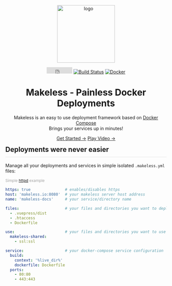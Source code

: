 <p align="center">
    <img width="180" src="https://raw.githubusercontent.com/makeless/server/master/makeless-logo.png" alt="logo">
</p>

<p align="center">
    <iframe src="https://ghbtns.com/github-btn.html?user=makeless&repo=server&type=star&count=true" frameborder="0" scrolling="0" width="80px" height="20px"></iframe>
    <a href="https://travis-ci.com/makeless/server"><img src="https://travis-ci.com/makeless/server.svg?branch=master" alt="Build Status"></a>
    <a href="https://hub.docker.com/r/makeless/server"><img src="https://img.shields.io/docker/pulls/makeless/server" alt="Docker"></a>
</p> 

<h1 align="center">Makeless - Painless Docker Deployments</h1>  
   
<p align="center">
    Makeless is an easy to use deployment framework based on <a href="https://docs.docker.com/compose">Docker Compose</a><br>
    Brings your services up in minutes!
</p>

<p align="center" id="get-started-container">
    <a id="get-started" href="/docs/1.0/getting-started/introduction.html">Get Started &rarr;</a>
    <a id="video" href="https://www.youtube.com/watch?v=_MlREQ8C3mI" target="_blank">Play Video &rarr;</a>
</p>

<h2 style="margin-top:0; padding-bottom:10px; border-bottom: 2px solid rgba(0,0,0,0.05);">Deployments were never easier</h2>

Manage all your deployments and services in simple isolated `.makeless.yml` files:  

<div style="color:#A2A2A2; font-size:12px;">
    Simple <a href="https://hub.docker.com/_/httpd" target="_blank">httpd</a> example
</div>

```yaml
https: true               # enables/disables https
host: 'makeless.io:8080'  # your makeless server host address
name: 'makeless-docs'     # your service/directory name

files:                    # your files and directories you want to deploy
  - .vuepress/dist
  - .htaccess
  - Dockerfile

use:                      # your files and directories you want to use from other services
  makeless-shared:
    - ssl:ssl

service:                  # your docker-compose service configuration
  build:
    context: '%live_dir%'
    dockerfile: Dockerfile
  ports:
    - 80:80
    - 443:443
```
